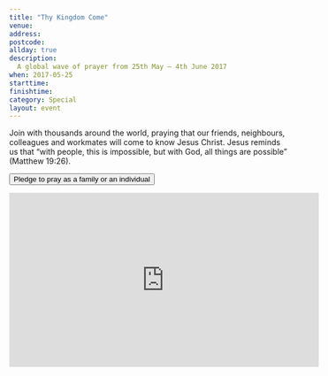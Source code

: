 ```yaml
---
title: "Thy Kingdom Come"
venue: 
address: 
postcode: 
allday: true
description: 
  A global wave of prayer from 25th May – 4th June 2017
when: 2017-05-25
starttime: 
finishtime: 
category: Special
layout: event
---
```

Join with thousands around the world, praying that our friends, neighbours, colleagues and workmates will come to know Jesus Christ.  Jesus reminds us that “with people, this is impossible, but with God, all things are possible” (Matthew 19:26).

<div markdown="1" class="text-center">

<p><a href="https://www.thykingdomcome.global/" target="_blank"><button type="button" class="btn btn-primary">Pledge to pray as a family or an individual</button></a><p>

<iframe width="560" height="315" src="https://www.youtube.com/embed/4m9h3FoeXNA" frameborder="0" allowfullscreen></iframe>

</div>

